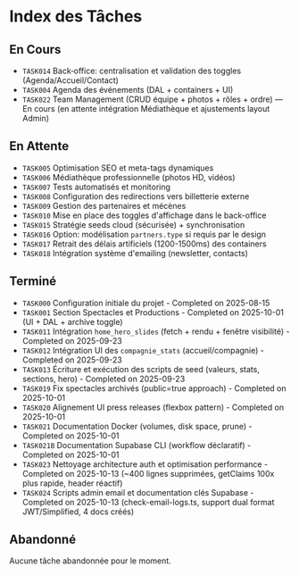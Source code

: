 # Index des Tâches

## En Cours

- `TASK014` Back‑office: centralisation et validation des toggles (Agenda/Accueil/Contact)
- `TASK004` Agenda des événements (DAL + containers + UI)
- `TASK022` Team Management (CRUD équipe + photos + rôles + ordre) — En cours (en attente intégration Médiathèque et ajustements layout Admin)

## En Attente

- `TASK005` Optimisation SEO et meta-tags dynamiques
- `TASK006` Médiathèque professionnelle (photos HD, vidéos)
- `TASK007` Tests automatisés et monitoring
- `TASK008` Configuration des redirections vers billetterie externe
- `TASK009` Gestion des partenaires et mécènes
- `TASK010` Mise en place des toggles d'affichage dans le back-office
- `TASK015` Stratégie seeds cloud (sécurisée) + synchronisation
- `TASK016` Option: modélisation `partners.type` si requis par le design
- `TASK017` Retrait des délais artificiels (1200-1500ms) des containers
- `TASK018` Intégration système d'emailing (newsletter, contacts)

## Terminé

- `TASK000` Configuration initiale du projet - Completed on 2025-08-15
- `TASK001` Section Spectacles et Productions - Completed on 2025-10-01 (UI + DAL + archive toggle)
- `TASK011` Intégration `home_hero_slides` (fetch + rendu + fenêtre visibilité) - Completed on 2025-09-23
- `TASK012` Intégration UI des `compagnie_stats` (accueil/compagnie) - Completed on 2025-09-23
- `TASK013` Écriture et exécution des scripts de seed (valeurs, stats, sections, hero) - Completed on 2025-09-23
- `TASK019` Fix spectacles archivés (public=true approach) - Completed on 2025-10-01
- `TASK020` Alignement UI press releases (flexbox pattern) - Completed on 2025-10-01
- `TASK021` Documentation Docker (volumes, disk space, prune) - Completed on 2025-10-01
- `TASK021B` Documentation Supabase CLI (workflow déclaratif) - Completed on 2025-10-01
- `TASK023` Nettoyage architecture auth et optimisation performance - Completed on 2025-10-13 (~400 lignes supprimées, getClaims 100x plus rapide, header réactif)
- `TASK024` Scripts admin email et documentation clés Supabase - Completed on 2025-10-13 (check-email-logs.ts, support dual format JWT/Simplified, 4 docs créés)

## Abandonné

Aucune tâche abandonnée pour le moment.
